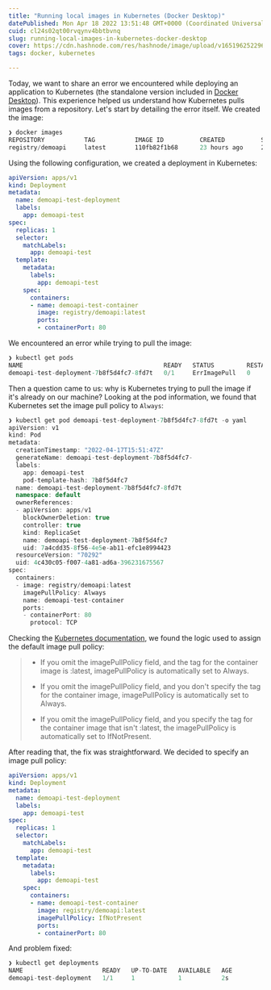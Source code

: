 ```yaml
---
title: "Running local images in Kubernetes (Docker Desktop)"
datePublished: Mon Apr 18 2022 13:51:48 GMT+0000 (Coordinated Universal Time)
cuid: cl24s02qt00rvqynv4bbtbvnq
slug: running-local-images-in-kubernetes-docker-desktop
cover: https://cdn.hashnode.com/res/hashnode/image/upload/v1651962522968/y1pnSXlWi.png
tags: docker, kubernetes

---
```


Today, we want to share an error we encountered while deploying an application to Kubernetes (the standalone version included in [Docker Desktop](https://docs.docker.com/desktop/kubernetes/)). This experience helped us understand how Kubernetes pulls images from a repository. Let's start by detailing the error itself. We created the image:

```powershell
❯ docker images
REPOSITORY           TAG           IMAGE ID          CREATED          SIZE
registry/demoapi     latest        110fb82f1b68      23 hours ago     212MB
```

Using the following configuration, we created a deployment in Kubernetes:

```yaml
apiVersion: apps/v1
kind: Deployment
metadata:
  name: demoapi-test-deployment
  labels:
    app: demoapi-test
spec:
  replicas: 1
  selector:
    matchLabels:
      app: demoapi-test
  template:
    metadata:
      labels:
        app: demoapi-test
    spec:
      containers:
      - name: demoapi-test-container
        image: registry/demoapi:latest
        ports:
        - containerPort: 80
```

We encountered an error while trying to pull the image:

```csharp
❯ kubectl get pods
NAME                                       READY   STATUS         RESTARTS   AGE
demoapi-test-deployment-7b8f5d4fc7-8fd7t   0/1     ErrImagePull   0          14s
```

Then a question came to us: why is Kubernetes trying to pull the image if it's already on our machine? Looking at the pod information, we found that Kubernetes set the image pull policy to `Always`:

```csharp
❯ kubectl get pod demoapi-test-deployment-7b8f5d4fc7-8fd7t -o yaml
apiVersion: v1
kind: Pod
metadata:
  creationTimestamp: "2022-04-17T15:51:47Z"
  generateName: demoapi-test-deployment-7b8f5d4fc7-
  labels:
    app: demoapi-test
    pod-template-hash: 7b8f5d4fc7
  name: demoapi-test-deployment-7b8f5d4fc7-8fd7t
  namespace: default
  ownerReferences:
  - apiVersion: apps/v1
    blockOwnerDeletion: true
    controller: true
    kind: ReplicaSet
    name: demoapi-test-deployment-7b8f5d4fc7
    uid: 7a4cdd35-8f56-4e5e-ab11-efc1e8994423
  resourceVersion: "70292"
  uid: 4c430c05-f007-4a81-ad6a-396231675567
spec:
  containers:
  - image: registry/demoapi:latest
    imagePullPolicy: Always
    name: demoapi-test-container
    ports:
    - containerPort: 80
      protocol: TCP
```

Checking the [Kubernetes documentation](https://kubernetes.io/docs/concepts/containers/images/), we found the logic used to assign the default image pull policy:

> * If you omit the imagePullPolicy field, and the tag for the container image is :latest, imagePullPolicy is automatically set to Always.
>     
> * If you omit the imagePullPolicy field, and you don't specify the tag for the container image, imagePullPolicy is automatically set to Always.
>     
> * If you omit the imagePullPolicy field, and you specify the tag for the container image that isn't :latest, the imagePullPolicy is automatically set to IfNotPresent.
>     

After reading that, the fix was straightforward. We decided to specify an image pull policy:

```yaml
apiVersion: apps/v1
kind: Deployment
metadata:
  name: demoapi-test-deployment
  labels:
    app: demoapi-test
spec:
  replicas: 1
  selector:
    matchLabels:
      app: demoapi-test
  template:
    metadata:
      labels:
        app: demoapi-test
    spec:
      containers:
      - name: demoapi-test-container
        image: registry/demoapi:latest
        imagePullPolicy: IfNotPresent
        ports:
        - containerPort: 80
```

And problem fixed:

```csharp
❯ kubectl get deployments
NAME                      READY   UP-TO-DATE   AVAILABLE   AGE
demoapi-test-deployment   1/1     1            1           2s
```